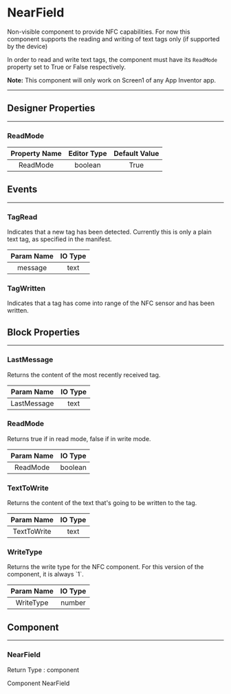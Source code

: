 <!--
  Copyright © 2013-2021 MIT, All rights reserved
  Released under the Apache License, Version 2.0
  http://www.apache.org/licenses/LICENSE-2.0
-->

# NearField

Non-visible component to provide NFC capabilities. For now this component supports the reading and writing of text tags only (if supported by the device)

In order to read and write text tags, the component must have its `ReadMode` property set to True or False respectively.

**Note:** This component will only work on Screen1 of any App Inventor app.

---

## Designer Properties

---

### ReadMode

| Property Name | Editor Type | Default Value |
| :-----------: | :---------: | :-----------: |
|    ReadMode   |   boolean   |      True     |

## Events

---

### TagRead

<div block-type = "component_event" component-selector = "NearField" event-selector = "TagRead" id = "nearfield-tagread"></div>

Indicates that a new tag has been detected. Currently this is only a plain text tag, as specified in the manifest.

| Param Name | IO Type |
| :--------: | :-----: |
|   message  |   text  |

### TagWritten

<div block-type = "component_event" component-selector = "NearField" event-selector = "TagWritten" id = "nearfield-tagwritten"></div>

Indicates that a tag has come into range of the NFC sensor and has been written.

## Block Properties

---

### LastMessage

<div block-type = "component_set_get" component-selector = "NearField" property-selector = "LastMessage" property-type = "get" id = "get-nearfield-lastmessage"></div>

Returns the content of the most recently received tag.

|  Param Name | IO Type |
| :---------: | :-----: |
| LastMessage |   text  |

### ReadMode

<div block-type = "component_set_get" component-selector = "NearField" property-selector = "ReadMode" property-type = "get" id = "get-nearfield-readmode"></div>

<div block-type = "component_set_get" component-selector = "NearField" property-selector = "ReadMode" property-type = "set" id = "set-nearfield-readmode"></div>

Returns true if in read mode, false if in write mode.

| Param Name | IO Type |
| :--------: | :-----: |
|  ReadMode  | boolean |

### TextToWrite

<div block-type = "component_set_get" component-selector = "NearField" property-selector = "TextToWrite" property-type = "get" id = "get-nearfield-texttowrite"></div>

<div block-type = "component_set_get" component-selector = "NearField" property-selector = "TextToWrite" property-type = "set" id = "set-nearfield-texttowrite"></div>

Returns the content of the text that's going to be written to the tag.

|  Param Name | IO Type |
| :---------: | :-----: |
| TextToWrite |   text  |

### WriteType

<div block-type = "component_set_get" component-selector = "NearField" property-selector = "WriteType" property-type = "get" id = "get-nearfield-writetype"></div>

Returns the write type for the NFC component. For this version of the component, it is always \`1\`.

| Param Name | IO Type |
| :--------: | :-----: |
|  WriteType |  number |

## Component

---

### NearField

<div block-type = "component_component_block" component-selector = "NearField" id = "component-nearfield"></div>

Return Type : component

Component NearField

